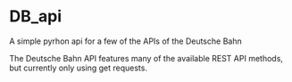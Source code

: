# DB_api
A simple pyrhon api for a few of the APIs of the Deutsche Bahn

The Deutsche Bahn API features many of the available REST API methods, but currently only using get requests.
